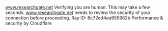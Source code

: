 www.researchgate.net
Verifying you are human. This may take a few seconds.
www.researchgate.net needs to review the security of your connection before proceeding.
Ray ID: 8c72ed4ea955982b
Performance & security by Cloudflare